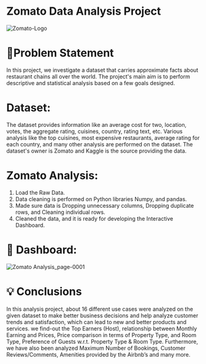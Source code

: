# Zomato Data Analysis Project

![Zomato-Logo](https://github.com/hmtsharma/Zomato-Data-Analysis-Power-BI/assets/86962269/87659f02-05dd-4d29-acab-02d535413744)



# 📝Problem Statement

In this project, we investigate a dataset that carries approximate facts about restaurant chains all over the world. The project's main aim is to perform descriptive and statistical analysis based on a few goals designed.

# Dataset: 
The dataset provides information like an average cost for two, location, votes, the aggregate rating, cuisines, country, rating text, etc. Various analysis like the top cuisines, most expensive restaurants, average rating for each country, and many other analysis are performed on the dataset. The dataset's owner is Zomato and Kaggle is the source providing the data.

# Zomato Analysis:
1. Load the Raw Data.
2. Data cleaning is performed on Python libraries Numpy, and pandas.
3. Made sure data is Dropping unnecessary columns, Dropping duplicate rows, and Cleaning individual rows.
4. Cleaned the data, and it is ready for developing the Interactive Dashboard.


# 🎉 Dashboard:
![Zomato Analysis_page-0001](https://github.com/hmtsharma/Zomato-Data-Analysis-Power-BI/assets/86962269/852e0fd1-8e81-416b-9275-4601ac6fdd3c)



# 💡 Conclusions
In this analysis project, about 16 different use cases were analyzed on the given dataset to make better business decisions and help analyze customer trends and satisfaction, which can lead to new and better products and services. we find-out the Top Earners (Host), 
relationship between Monthly Earning and Prices, Price comparison in terms of Property Type, and 
Room Type, Preference of Guests w.r.t. Property Type & Room Type. Furthermore, we have also 
been analyzed Maximum Number of Bookings, Customer Reviews/Comments, Amenities provided 
by the Airbnb’s and many more.
